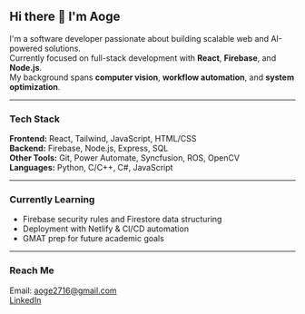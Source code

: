## Hi there 👋 I'm Aoge

I'm a software developer passionate about building scalable web and AI-powered solutions.  
Currently focused on full-stack development with **React**, **Firebase**, and **Node.js**.  
My background spans **computer vision**, **workflow automation**, and **system optimization**.

---

### Tech Stack  
**Frontend:** React, Tailwind, JavaScript, HTML/CSS  
**Backend:** Firebase, Node.js, Express, SQL  
**Other Tools:** Git, Power Automate, Syncfusion, ROS, OpenCV  
**Languages:** Python, C/C++, C#, JavaScript

---

### Currently Learning  
- Firebase security rules and Firestore data structuring  
- Deployment with Netlify & CI/CD automation  
- GMAT prep for future academic goals

---

### Reach Me  
Email: aoge2716@gmail.com  
[LinkedIn](https://linkedin.com/in/aoge2716)
